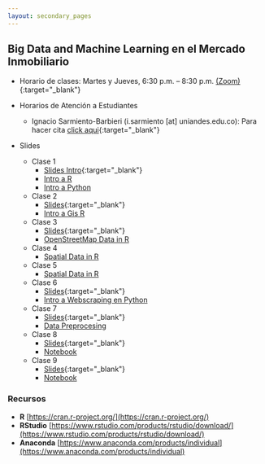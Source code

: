 ```yaml
---
layout: secondary_pages
---
```


## Big Data and Machine Learning en el Mercado Inmobiliario 


- Horario de clases: Martes y Jueves, 6:30 p.m. – 8:30 p.m. [(Zoom)]( https://uniandes-edu-co.zoom.us/j/83424404755){:target="_blank"}
- Horarios de Atención a Estudiantes
	- Ignacio Sarmiento-Barbieri (i.sarmiento [at] uniandes.edu.co): Para hacer cita [click aqui](https://calendly.com/i-sarmiento/horarios-atencion-estudiantes){:target="_blank"}
	

- Slides
	- Clase 1
		- [Slides Intro](BDML/Lecture1.pdf){:target="_blank"}
		- [Intro a R](https://eduard-martinez.gitlab.io/bd-intro-r)
		- [Intro a Python](https://github.com/ECON-4676-UNIANDES-Fall-2021/e-TA/blob/main/e-ta3_python/e-ta3_python.ipynb)
	- Clase 2
		- [Slides](BDML/Lecture2.pdf){:target="_blank"}
		- [Intro a Gis R](https://eduard-martinez.gitlab.io/intro-gis-r)
	- Clase 3
		- [Slides](BDML/Lecture3.pdf){:target="_blank"}
		- [OpenStreetMap Data in R](https://github.com/eduard-martinez/bd_gis/)
	- Clase 4 
		- [Spatial Data in R](https://github.com/eduard-martinez/bd_gis/)
	- Clase 5
		- [Spatial Data in R](https://github.com/eduard-martinez/bd_gis/)
	- Clase 6
		- [Slides](BDML/Lecture6.pdf){:target="_blank"}
		- [Intro a Webscraping en Python](https://github.com/ECON-4676-UNIANDES-Fall-2021/e-TA/blob/main/e-ta4_webscraping_basics/e-ta4_webscraping_basics.ipynb)
	- Clase 7
		- [Slides](BDML/Lecture7.pdf){:target="_blank"}
		- [Data Preprocesing](https://github.com/ignaciomsarmiento/ignaciomsarmiento.github.io/blob/master/teaching/BDML/Data%20preprocesing.ipynb)
	- Clase 8
		- [Slides](BDML/Lecture8.pdf){:target="_blank"}
		- [Notebook ]()
	- Clase 9
		- [Slides](BDML/Lecture9.pdf){:target="_blank"}
		- [Notebook ]()


### Recursos

- **R**  [https://cran.r-project.org/](https://cran.r-project.org/)
- **RStudio**  [https://www.rstudio.com/products/rstudio/download/](https://www.rstudio.com/products/rstudio/download/)
- **Anaconda** [https://www.anaconda.com/products/individual](https://www.anaconda.com/products/individual)
